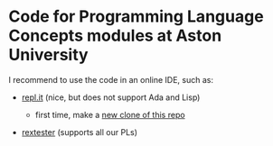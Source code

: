 # Code for Programming Language Concepts modules at Aston University

I recommend to use the code in an online IDE, such as:

* [repl.it](https://repl.it) (nice, but does not support Ada and Lisp)
    * first time, make a [new clone of this repo](https://repl.it/github/michalkonecny/PLC-code)

* [rextester](https://rextester.com/l/common_lisp_online_compiler)  (supports all our PLs)